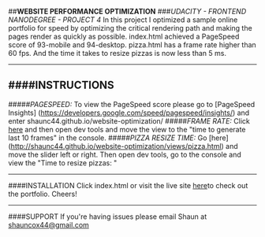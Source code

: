 ##**WEBSITE PERFORMANCE OPTIMIZATION**
###*UDACITY - FRONTEND NANODEGREE - PROJECT 4*
In this project I optimized a sample online portfolio for speed by 
optimizing the critical rendering path and making the pages render 
as quickly as possible. index.html achieved a PageSpeed score of 
93-mobile and 94-desktop. pizza.html has a frame rate higher than 
60 fps.  And the time it takes to resize pizzas is now less than 5 ms.

---------------------------------------------------------------------
####INSTRUCTIONS
---------------------------------------------------------------------
#####*PAGESPEED:*
	To view the PageSpeed score please go to [PageSpeed Insights]
	(https://developers.google.com/speed/pagespeed/insights/) and 
	enter shaunc44.github.io/website-optimization/
#####*FRAME RATE:*
	Click [here](http://shaunc44.github.io/website-optimization/views/pizza.html)
	and then open dev tools and move the view to the "time to generate 
	last 10 frames" in the console.
#####*PIZZA RESIZE TIME:*
	Go [here] (http://shaunc44.github.io/website-optimization/views/pizza.html)
	and move the slider left or right.  Then open dev tools, go to 
	the console and view the "Time to resize pizzas: "

---------------------------------------------------------------------
####INSTALLATION
Click index.html or visit the live site [here](shaunc44.github.io/website-optimization/)to check out the portfolio. Cheers!

---------------------------------------------------------------------
####SUPPORT
If you're having issues please email Shaun at shauncox44@gmail.com